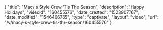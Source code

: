{
    "title": "Macy s Style Crew 'Tis The Season",
    "description": "Happy Holidays",
    "videoid": "160455576",
    "date_created": "1523907767",
    "date_modified": "1546466765",
    "type": "captivate",
    "layout": "video",
    "url": "\/v\/macy-s-style-crew-tis-the-season\/160455576"
}
